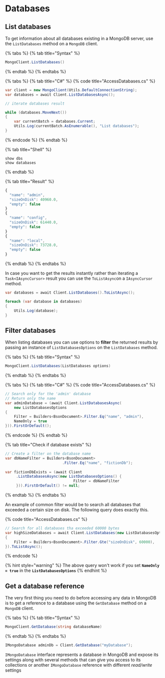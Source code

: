 # Databases

## List databases

To get information about all databases existing in a MongoDB server, use the `ListDatabases` method on a `MongoDB` client.

{% tabs %}
{% tab title="Syntax" %}
```csharp
MongoClient.ListDatabases()
```
{% endtab %}
{% endtabs %}

{% tabs %}
{% tab title="C\#" %}
{% code title="AccessDatabases.cs" %}
```csharp
var client = new MongoClient(Utils.DefaultConnectionString);
var databases = await Client.ListDatabasesAsync();

// iterate databases result

while (databases.MoveNext())
{
    var currentBatch = databases.Current;
    Utils.Log(currentBatch.AsEnumerable(), "List databases");
}
```
{% endcode %}
{% endtab %}

{% tab title="Shell" %}
```text
show dbs
show databases
```
{% endtab %}

{% tab title="Result" %}
```javascript
{
  "name": "admin",
  "sizeOnDisk": 40960.0,
  "empty": false
}
{
  "name": "config",
  "sizeOnDisk": 61440.0,
  "empty": false
}
{
  "name": "local",
  "sizeOnDisk": 73728.0,
  "empty": false
}
```
{% endtab %}
{% endtabs %}

In case you want to get the results instantly rather than iterating a `Task<IAsyncCursor>` result you can use the `ToListAsync`on a `IAsyncCursor` method. 

```csharp
var databases = await Client.ListDatabases().ToListAsync();

foreach (var database in databases)
{
    Utils.Log(database);
}
```

## Filter databases

When listing databases you can use options to **filter** the returned results by passing an instance of `ListDatabasesOptions` on the `ListDatabases` method.

{% tabs %}
{% tab title="Syntax" %}
```csharp
MongoClient.ListDatabases(ListDatabases options)
```
{% endtab %}
{% endtabs %}

{% tabs %}
{% tab title="C\#" %}
{% code title="AccessDatabases.cs" %}
```csharp
// Search only for the 'admin' database
// Return only the name
var adminDatabase = (await Client.ListDatabasesAsync(
    new ListDatabasesOptions
{
    Filter = Builders<BsonDocument>.Filter.Eq("name", "admin"),
    NameOnly = true
})).FirstOrDefault();
```
{% endcode %}
{% endtab %}

{% tab title="Check if database exists" %}
```csharp
// Create a filter on the database name
var dbNameFilter = Builders<BsonDocument>
                          .Filter.Eq("name", "fictionDb");
                          
var fictionDbExists = (await Client
     .ListDatabasesAsync(new ListDatabasesOptions() { 
                               Filter = dbNameFilter 
     })).FirstOrDefault() != null;
```
{% endtab %}
{% endtabs %}

An example of common filter would be to search all databases that exceeded a certain size on disk. The following query does exactly this.

{% code title="AccessDatabases.cs" %}
```csharp
// Search for all databases tha exceeded 60000 bytes
var highSizeDatabases = await Client.ListDatabases(new ListDatabasesOptions
{
    Filter = Builders<BsonDocument>.Filter.Gte("sizeOnDisk", 60000),
}).ToListAsync();
```
{% endcode %}

{% hint style="warning" %}
The above query won't work if you set **`NameOnly = true`** in the **`ListDatabasesOptions`**
{% endhint %}

## Get a database reference

The very first thing you need to do before accessing any data in MongoDB is to get a reference to a database using the `GetDatabase` method on a `MongoDB` client.

{% tabs %}
{% tab title="Syntax" %}
```csharp
MongoClient.GetDatabase(string databaseName)
```
{% endtab %}
{% endtabs %}

```csharp
IMongoDatabase adminDb = Client.GetDatabase("myDatabase");
```

`IMongoDatabase`  interface represents a database in MongoDB and expose its settings along with several methods that can give you access to its collections or another `IMongoDatabase` reference with different _read/write_ settings

